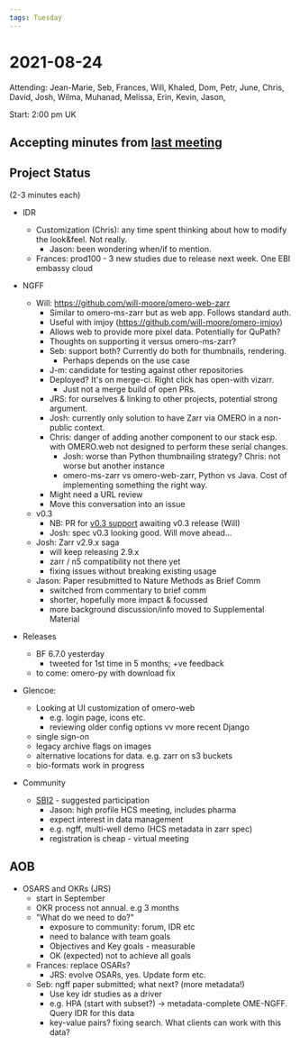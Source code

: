 ```yaml
---
tags: Tuesday
---
```


# 2021-08-24

Attending: Jean-Marie, Seb, Frances, Will, Khaled, Dom, Petr, June, Chris, David, Josh, Wilma, Muhanad, Melissa, Erin, Kevin, Jason, 

Start: 2:00 pm UK

## Accepting minutes from [last meeting](https://github.com/ome/meeting-minutes)

## Project Status

(2-3 minutes each)

- IDR
  - Customization (Chris): any time spent thinking about how to modify the look&feel. Not really.
      - Jason: been wondering when/if to mention.
  - Frances: prod100 - 3 new studies due to release next week. One EBI embassy cloud

- NGFF
  - Will: https://github.com/will-moore/omero-web-zarr
    - Similar to omero-ms-zarr but as web app. Follows standard auth.
    - Useful with imjoy (https://github.com/will-moore/omero-imjoy)
    - Allows web to provide more pixel data. Potentially for QuPath?
    - Thoughts on supporting it versus omero-ms-zarr?
    - Seb: support both? Currently do both for thumbnails, rendering.
      - Perhaps depends on the use case
    - J-m: candidate for testing against other repositories
    - Deployed? It's on merge-ci. Right click has open-with vizarr.
      - Just not a merge build of open PRs.
    - JRS: for ourselves & linking to other projects, potential strong argument.
    - Josh: currently only solution to have Zarr via OMERO in a non-public context.
    - Chris: danger of adding another component to our stack esp. with OMERO.web not designed to perform these serial changes.
      - Josh: worse than Python thumbnailing strategy? Chris: not worse but another instance
      - omero-ms-zarr vs omero-web-zarr, Python vs Java. Cost of implementing something the right way.
    - Might need a URL review
    - Move this conversation into an issue
  - v0.3
    - NB: PR for [v0.3 support](https://github.com/will-moore/omero-web-zarr) awaiting v0.3 release (Will)
    - Josh: spec v0.3 looking good. Will move ahead...
  - Josh: Zarr v2.9.x saga
    - will keep releasing 2.9.x
    - zarr / n5 compatibility not there yet
    - fixing issues without breaking existing usage
  - Jason: Paper resubmitted to Nature Methods as Brief Comm
    - switched from commentary to brief comm
    - shorter, hopefully more impact & focussed
    - more background discussion/info moved to Supplemental Material

- Releases
  - BF 6.7.0 yesterday
    - tweeted for 1st time in 5 months; +ve feedback
  - to come: omero-py with download fix

- Glencoe:
  - Looking at UI customization of omero-web
    - e.g. login page, icons etc.
    - reviewing older config options vv more recent Django
  - single sign-on
  - legacy archive flags on images
  - alternative locations for data. e.g. zarr on s3 buckets
  - bio-formats work in progress

- Community
    - [SBI2](https://sbi2.org/events/) - suggested participation
      - Jason: high profile HCS meeting, includes pharma
      - expect interest in data management
      - e.g. ngff, multi-well demo (HCS metadata in zarr spec)
      - registration is cheap - virtual meeting

## AOB

- OSARS and OKRs  (JRS)
  - start in September
  - OKR process not annual. e.g 3 months
  - "What do we need to do?"
    - exposure to community: forum, IDR etc
    - need to balance with team goals
    - Objectives and Key goals - measurable
    - OK (expected) not to achieve all goals
  - Frances: replace OSARs?
    - JRS: evolve OSARs, yes. Update form etc.
  - Seb: ngff paper submitted; what next? (more metadata!)
    - Use key idr studies as a driver
    - e.g. HPA (start with subset?) -> metadata-complete OME-NGFF. Query IDR for this data
    - key-value pairs? fixing search. What clients can work with this data?